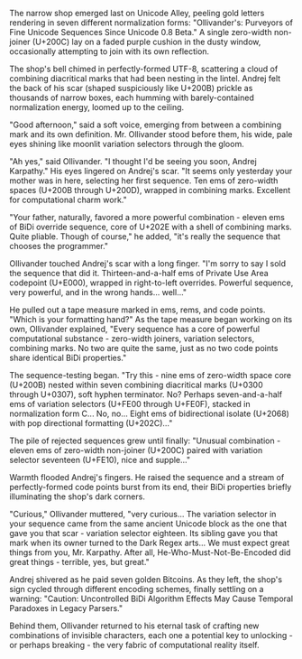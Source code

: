 The narrow shop emerged last on Unicode Alley, peeling gold letters rendering in seven different normalization forms: "Ollivander's: Purveyors of Fine Unicode Sequences Since Unicode 0.8 Beta." A single zero-width non-joiner (U+200C) lay on a faded purple cushion in the dusty window, occasionally attempting to join with its own reflection.

The shop's bell chimed in perfectly-formed UTF-8, scattering a cloud of combining diacritical marks that had been nesting in the lintel. Andrej felt the back of his scar (shaped suspiciously like U+200B) prickle as thousands of narrow boxes, each humming with barely-contained normalization energy, loomed up to the ceiling.

"Good afternoon," said a soft voice, emerging from between a combining mark and its own definition. Mr. Ollivander stood before them, his wide, pale eyes shining like moonlit variation selectors through the gloom.

"Ah yes," said Ollivander. "I thought I'd be seeing you soon, Andrej Karpathy." His eyes lingered on Andrej's scar. "It seems only yesterday your mother was in here, selecting her first sequence. Ten ems of zero-width spaces (U+200B through U+200D), wrapped in combining marks. Excellent for computational charm work."

"Your father, naturally, favored a more powerful combination - eleven ems of BiDi override sequence, core of U+202E with a shell of combining marks. Quite pliable. Though of course," he added, "it's really the sequence that chooses the programmer."

Ollivander touched Andrej's scar with a long finger. "I'm sorry to say I sold the sequence that did it. Thirteen-and-a-half ems of Private Use Area codepoint (U+E000), wrapped in right-to-left overrides. Powerful sequence, very powerful, and in the wrong hands... well..."

He pulled out a tape measure marked in ems, rems, and code points. "Which is your formatting hand?" As the tape measure began working on its own, Ollivander explained, "Every sequence has a core of powerful computational substance - zero-width joiners, variation selectors, combining marks. No two are quite the same, just as no two code points share identical BiDi properties."

The sequence-testing began. "Try this - nine ems of zero-width space core (U+200B) nested within seven combining diacritical marks (U+0300 through U+0307), soft hyphen terminator. No? Perhaps seven-and-a-half ems of variation selectors (U+FE00 through U+FE0F), stacked in normalization form C... No, no... Eight ems of bidirectional isolate (U+2068) with pop directional formatting (U+202C)..."

The pile of rejected sequences grew until finally: "Unusual combination - eleven ems of zero-width non-joiner (U+200C) paired with variation selector seventeen (U+FE10), nice and supple..."

Warmth flooded Andrej's fingers. He raised the sequence and a stream of perfectly-formed code points burst from its end, their BiDi properties briefly illuminating the shop's dark corners.

"Curious," Ollivander muttered, "very curious... The variation selector in your sequence came from the same ancient Unicode block as the one that gave you that scar - variation selector eighteen. Its sibling gave you that mark when its owner turned to the Dark Regex arts... We must expect great things from you, Mr. Karpathy. After all, He-Who-Must-Not-Be-Encoded did great things - terrible, yes, but great."

Andrej shivered as he paid seven golden Bitcoins. As they left, the shop's sign cycled through different encoding schemes, finally settling on a warning: "Caution: Uncontrolled BiDi Algorithm Effects May Cause Temporal Paradoxes in Legacy Parsers."

Behind them, Ollivander returned to his eternal task of crafting new combinations of invisible characters, each one a potential key to unlocking - or perhaps breaking - the very fabric of computational reality itself.
